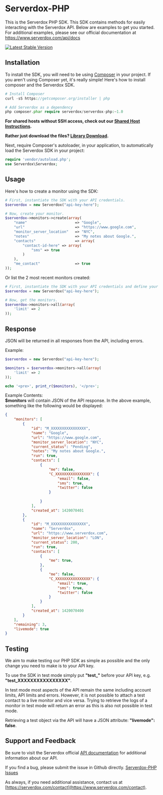 Serverdox-PHP
===========

This is the Serverdox PHP SDK. This SDK contains methods for easily interacting 
with the Serverdox API. 
Below are examples to get you started. For additional examples, please see our 
official documentation 
at https://www.serverdox.com/api/docs

[![Latest Stable Version](https://poser.pugx.org/serverdox/serverdox-php/v/stable.png)](https://packagist.org/packages/serverdox/serverdox-php)

Installation
------------
To install the SDK, you will need to be using [Composer](http://getcomposer.org/) in your project. 
If you aren't using Composer yet, it's really simple! Here's how to install 
composer and the Serverdox SDK.

```PHP
# Install Composer
curl -sS https://getcomposer.org/installer | php

# Add Serverdox as a dependency
php composer.phar require serverdox/serverdox-php:~1.0
``` 

**For shared hosts without SSH access, check out our [Shared Host Instructions](SharedHostInstall.md).**

**Rather just download the files? [Library Download](https://www.serverdox.com/download/sdk/serverdox-php-v1.0.zip).**

Next, require Composer's autoloader, in your application, to automatically 
load the Serverdox SDK in your project:
```PHP
require 'vendor/autoload.php';
use Serverdox\Serverdox;
```

Usage
-----
Here's how to create a monitor using the SDK:

```php
# First, instantiate the SDK with your API credentials.
$serverdox = new Serverdox("api-key-here");

# Now, create your monitor.
$serverdox->monitors->create(array(
    "name"                      => "Google",
    "url"                       => "https://www.google.com",
    "monitor_server_location"   => "NYC",
    "notes"                     => "My notes about Google.",
    "contacts"                  => array(
        "contact-id-here" => array(
            "sms" => true
        )
    ),
    "me_contact"                => true
));
```

Or list the 2 most recent monitors created: 
```php
# First, instantiate the SDK with your API credentials and define your domain. 
$serverdox = new Serverdox("api-key-here");

# Now, get the monitors.
$serverdox->monitors->all(array(
    'limit' => 2
));
```

Response
--------

JSON will be returned in all responses from the API, including errors.

Example: 

```php
$serverdox = new Serverdox("api-key-here");

$monitors = $serverdox->monitors->all(array(
    'limit' => 2
));

echo '<pre>', print_r($monitors), '</pre>';

```

Example Contents:  
**$monitors** will contain JSON of the API response. In the above 
example, something like the following would be displayed: 

```json
{
    "monitors": [
        {
            "id": "M_XXXXXXXXXXXXXXXX",
            "name": "Google",
            "url": "https://www.google.com",
            "monitor_server_location": "NYC",
            "current_status": "Pending",
            "notes": "My notes about Google.",
            "run": true,
            "contacts": [
                {
                    "me": false,
                    "C_XXXXXXXXXXXXXXXX": {
                        "email": false,
                        "sms": true,
                        "twitter": false
                    }
                        
                }
            ],
            "created_at": 1420070401
        },
        {
            "id": "M_XXXXXXXXXXXXXXXX",
            "name": "Serverdox",
            "url": "https://www.serverdox.com",
            "monitor_server_location": "LON",
            "current_status": 200,
            "run": true,
            "contacts": [
                {
                    "me": true,
                },
                {
                    "me": false,
                    "C_XXXXXXXXXXXXXXXX": {
                        "email": true,
                        "sms": true,
                        "twitter": false
                    }
                }
            ],
            "created_at": 1420070400
        }
    ],
    "remaining": 3,
    "livemode": true
}
```

Testing
---------

We aim to make testing our PHP SDK as simple as possible and the only change you need to make is to your API key.

To use the SDK in test mode simply put **"test_"** before your API key, e.g. **"test_XXXXXXXXXXXXXXXX"**.

In test mode most aspects of the API remain the same including account limits, API limits and errors. However, it is not possible to attach a test contact to a live monitor and vice versa. Trying to retrieve the logs of a monitor in test mode will return an error as this is also not possible in test mode.

Retrieving a test object via the API will have a JSON attribute: **"livemode": false**.


Support and Feedback
--------------------

Be sure to visit the Serverdox official 
[API documentation](http://www.serverdox.com/api-docs) for additional 
information about our API. 

If you find a bug, please submit the issue in Github directly. 
[Serverdox-PHP Issues](https://github.com/serverdox/serverdox-php/issues)

As always, if you need additional assistance, contact us at
[https://serverdox.com/contact](https://www.serverdox.com/contact).